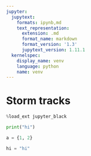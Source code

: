 ```yaml
---
jupyter:
  jupytext:
    formats: ipynb,md
    text_representation:
      extension: .md
      format_name: markdown
      format_version: '1.3'
      jupytext_version: 1.11.1
  kernelspec:
    display_name: venv
    language: python
    name: venv
---
```


# Storm tracks

```python
%load_ext jupyter_black
```

```python
print("hi")
```

```python
a = {1, 2}
```

```python
hi = "hi"
```

```python

```
